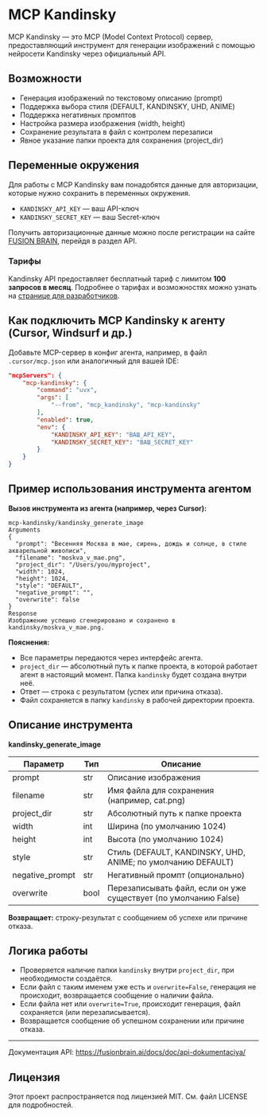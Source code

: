 # MCP Kandinsky

MCP Kandinsky — это MCP (Model Context Protocol) сервер, предоставляющий инструмент для генерации изображений с помощью нейросети Kandinsky через официальный API.

## Возможности
- Генерация изображений по текстовому описанию (prompt)
- Поддержка выбора стиля (DEFAULT, KANDINSKY, UHD, ANIME)
- Поддержка негативных промптов
- Настройка размера изображения (width, height)
- Сохранение результата в файл с контролем перезаписи
- Явное указание папки проекта для сохранения (project_dir)

## Переменные окружения
Для работы с MCP Kandinsky вам понадобятся данные для авторизации, которые нужно сохранить в переменных окружения.

- `KANDINSKY_API_KEY` — ваш API-ключ
- `KANDINSKY_SECRET_KEY` — ваш Secret-ключ

Получить авторизационные данные можно после регистрации на сайте [FUSION BRAIN](https://fusionbrain.ai/), перейдя в раздел API.

### Тарифы
Kandinsky API предоставляет бесплатный тариф с лимитом **100 запросов в месяц**. Подробнее о тарифах и возможностях можно узнать на [странице для разработчиков](https://fusionbrain.ai/developers/).

## Как подключить MCP Kandinsky к агенту (Cursor, Windsurf и др.)
Добавьте MCP-сервер в конфиг агента, например, в файл `.cursor/mcp.json` или аналогичный для вашей IDE:

```json
"mcpServers": {
    "mcp-kandinsky": {
        "command": "uvx",
        "args": [
            "--from", "mcp_kandinsky", "mcp-kandinsky"
        ],
        "enabled": true,
        "env": {
            "KANDINSKY_API_KEY": "ВАШ_API_KEY",
            "KANDINSKY_SECRET_KEY": "ВАШ_SECRET_KEY"
        }
    }
}
```

## Пример использования инструмента агентом

**Вызов инструмента из агента (например, через Cursor):**

```
mcp-kandinsky/kandinsky_generate_image
Arguments
{
  "prompt": "Весенняя Москва в мае, сирень, дождь и солнце, в стиле акварельной живописи",
  "filename": "moskva_v_mae.png",
  "project_dir": "/Users/you/myproject",
  "width": 1024,
  "height": 1024,
  "style": "DEFAULT",
  "negative_prompt": "",
  "overwrite": false
}
Response
Изображение успешно сгенерировано и сохранено в kandinsky/moskva_v_mae.png.
```

**Пояснения:**
- Все параметры передаются через интерфейс агента.
- `project_dir` — абсолютный путь к папке проекта, в которой работает агент в настоящий момент. Папка `kandinsky` будет создана внутри неё.
- Ответ — строка с результатом (успех или причина отказа).
- Файл сохраняется в папку `kandinsky` в рабочей директории проекта.

## Описание инструмента

**kandinsky_generate_image**

| Параметр         | Тип    | Описание                                                        |
|------------------|--------|-----------------------------------------------------------------|
| prompt           | str    | Описание изображения                                            |
| filename         | str    | Имя файла для сохранения (например, cat.png)                    |
| project_dir      | str    | Абсолютный путь к папке проекта                                 |
| width            | int    | Ширина (по умолчанию 1024)                                      |
| height           | int    | Высота (по умолчанию 1024)                                      |
| style            | str    | Стиль (DEFAULT, KANDINSKY, UHD, ANIME; по умолчанию DEFAULT)    |
| negative_prompt  | str    | Негативный промпт (опционально)                                 |
| overwrite        | bool   | Перезаписывать файл, если он уже существует (по умолчанию False)|

**Возвращает:** строку-результат с сообщением об успехе или причине отказа.

## Логика работы
- Проверяется наличие папки `kandinsky` внутри `project_dir`, при необходимости создаётся.
- Если файл с таким именем уже есть и `overwrite=False`, генерация не происходит, возвращается сообщение о наличии файла.
- Если файла нет или `overwrite=True`, происходит генерация, файл сохраняется (или перезаписывается).
- Возвращается сообщение об успешном сохранении или причине отказа.

---
Документация API: https://fusionbrain.ai/docs/doc/api-dokumentaciya/

## Лицензия

Этот проект распространяется под лицензией MIT. См. файл LICENSE для подробностей. 